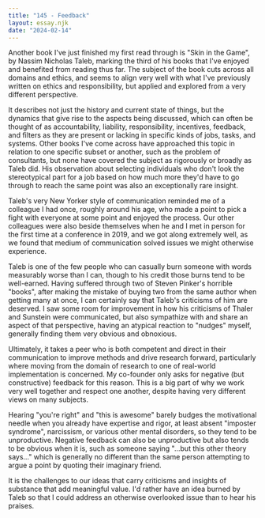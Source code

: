 ```yaml
---
title: "145 - Feedback"
layout: essay.njk
date: "2024-02-14"
---
```


Another book I've just finished my first read through is "Skin in the Game", by Nassim Nicholas Taleb, marking the third of his books that I've enjoyed and benefited from reading thus far. The subject of the book cuts across all domains and ethics, and seems to align very well with what I've previously written on ethics and responsibility, but applied and explored from a very different perspective.

It describes not just the history and current state of things, but the dynamics that give rise to the aspects being discussed, which can often be thought of as accountability, liability, responsibility, incentives, feedback, and filters as they are present or lacking in specific kinds of jobs, tasks, and systems. Other books I've come across have approached this topic in relation to one specific subset or another, such as the problem of consultants, but none have covered the subject as rigorously or broadly as Taleb did. His observation about selecting individuals who don't look the stereotypical part for a job based on how much more they'd have to go through to reach the same point was also an exceptionally rare insight.

Taleb's very New Yorker style of communication reminded me of a colleague I had once, roughly around his age, who made a point to pick a fight with everyone at some point and enjoyed the process. Our other colleagues were also beside themselves when he and I met in person for the first time at a conference in 2019, and we got along extremely well, as we found that medium of communication solved issues we might otherwise experience.

Taleb is one of the few people who can casually burn someone with words measurably worse than I can, though to his credit those burns tend to be well-earned. Having suffered through two of Steven Pinker's horrible "books", after making the mistake of buying two from the same author when getting many at once, I can certainly say that Taleb's criticisms of him are deserved. I saw some room for improvement in how his criticisms of Thaler and Sunstein were communicated, but also sympathize with and share an aspect of that perspective, having an atypical reaction to "nudges" myself, generally finding them very obvious and obnoxious.

Ultimately, it takes a peer who is both competent and direct in their communication to improve methods and drive research forward, particularly where moving from the domain of research to one of real-world implementation is concerned. My co-founder only asks for negative (but constructive) feedback for this reason. This is a big part of why we work very well together and respect one another, despite having very different views on many subjects.

Hearing "you're right" and "this is awesome" barely budges the motivational needle when you already have expertise and rigor, at least absent "imposter syndrome", narcissism, or various other mental disorders, so they tend to be unproductive. Negative feedback can also be unproductive but also tends to be obvious when it is, such as someone saying "...but this other theory says..." which is generally no different than the same person attempting to argue a point by quoting their imaginary friend.

It is the challenges to our ideas that carry criticisms and insights of substance that add meaningful value. I'd rather have an idea burned by Taleb so that I could address an otherwise overlooked issue than to hear his praises.
